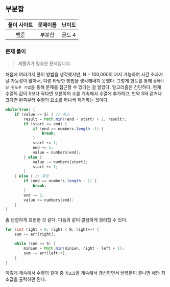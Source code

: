 ## 부분합

|풀이 사이트|문제이름|난이도|
|:---:|:---:|:---:|
|[백준](https://www.acmicpc.net/problem/1806)|부분합|골드 4|

### 문제 풀이

> 재풀이가 필요한 문제입니다. 

처음에 여러가지 풀이 방법을 생각했지만, N = 100,000이 까지 가능하여 시간 초과가 날 가능성이 많아서, 다른 타당한 방법을 생각해내지 못했다. 그렇게 힌트를 통해 `슬라이딩 윈도우 기법`을 통해 문제를 접근할 수 있다는 걸 알았다. 알고리즘은 간단하다. 현재 수열의 값이 S보다 작다면 오른쪽의 수를 계속해서 수열에 추가하고, 만약 S와 같거나 크다면 왼쪽부터 수열의 요소를 하나씩 제거하는 것이다.

```java
while(true) {
    if (value >= S) { // 축소
        result = Math.min((end - start) + 1, result);
        if (start == end) {
            if (end == numbers.length -1) {
                break;
            }
            start += 1;
            end += 1;
            value = numbers[end];
        } else {
            value -= numbers[start];
            start += 1;
        }
    } else { // 확장
        if (end == numbers.length - 1) {
            break;
        }
        end += 1;
        value += numbers[end];
    }
}
```

좀 난잡하게 표현한 것 같다. 다음과 같이 깔끔하게 정리할 수 있다.

```java
for (int right = 0; right < N; right++) {
    sum += arr[right];

    while (sum >= S) {
        minLen = Math.min(minLen, right - left + 1);
        sum -= arr[left++];
    }
}
```

이렇게 계속해서 수열의 길이 중 `최소값`을 계속해서 갱신하면서 반복문이 끝나면 해당 최소값을 출력하면 된다.